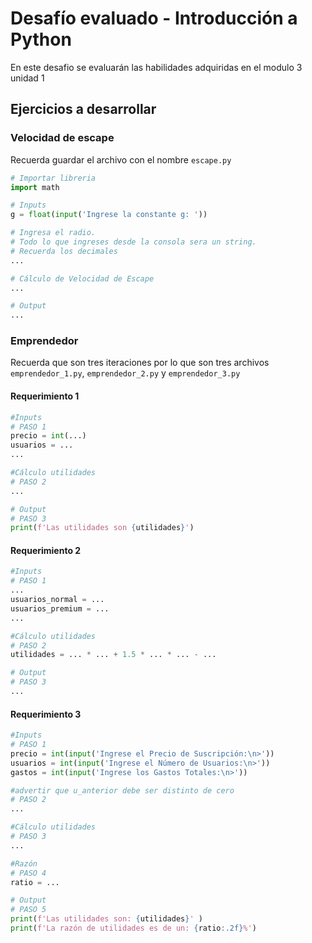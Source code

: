 # Desafío evaluado - Introducción a Python

En este desafio se evaluarán las habilidades adquiridas en el modulo 3 unidad 1

## Ejercicios a desarrollar

### Velocidad de escape

Recuerda guardar el archivo con el nombre `escape.py`

```python
# Importar libreria
import math

# Inputs
g = float(input('Ingrese la constante g: '))

# Ingresa el radio.
# Todo lo que ingreses desde la consola sera un string.
# Recuerda los decimales
...

# Cálculo de Velocidad de Escape
...

# Output
...
```

### Emprendedor

Recuerda que son tres iteraciones por lo que son tres archivos `emprendedor_1.py`, `emprendedor_2.py` y `emprendedor_3.py`

#### Requerimiento 1

```python
#Inputs
# PASO 1
precio = int(...)
usuarios = ...
...

#Cálculo utilidades
# PASO 2
...

# Output
# PASO 3
print(f'Las utilidades son {utilidades}')
```

#### Requerimiento 2

```python
#Inputs
# PASO 1
...
usuarios_normal = ...
usuarios_premium = ...
...

#Cálculo utilidades
# PASO 2
utilidades = ... * ... + 1.5 * ... * ... - ...

# Output
# PASO 3
...
```

#### Requerimiento 3

```python
#Inputs
# PASO 1
precio = int(input('Ingrese el Precio de Suscripción:\n>'))
usuarios = int(input('Ingrese el Número de Usuarios:\n>'))
gastos = int(input('Ingrese los Gastos Totales:\n>'))

#advertir que u_anterior debe ser distinto de cero
# PASO 2
...

#Cálculo utilidades
# PASO 3
...

#Razón
# PASO 4
ratio = ...

# Output
# PASO 5
print(f'Las utilidades son: {utilidades}' )
print(f'La razón de utilidades es de un: {ratio:.2f}%')
```
